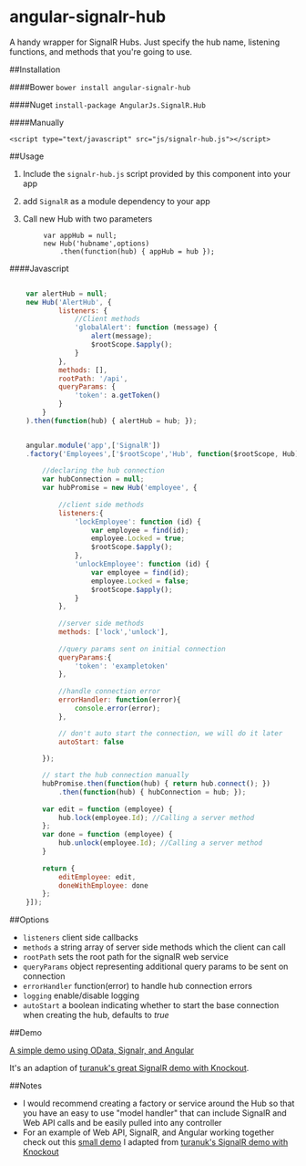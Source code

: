 angular-signalr-hub
=======================

A handy wrapper for SignalR Hubs. Just specify the hub name, listening functions, and methods that you're going to use.

##Installation

####Bower
`bower install angular-signalr-hub`

####Nuget
`install-package AngularJs.SignalR.Hub`

####Manually

`<script type="text/javascript" src="js/signalr-hub.js"></script>`

##Usage

1. Include the `signalr-hub.js` script provided by this component into your app
2. add `SignalR` as a module dependency to your app
3. Call new Hub with two parameters
	
			var appHub = null; 
			new Hub('hubname',options)
				.then(function(hub) { appHub = hub });

####Javascript
```javascript
    
	var alertHub = null;
	new Hub('AlertHub', {
			listeners: {
		    	//Client methods
		    	'globalAlert': function (message) {
		      		alert(message);
		      		$rootScope.$apply();
		    	}
			},
		    methods: [],
		    rootPath: '/api',
		    queryParams: {
		    	'token': a.getToken()
			}
		}
    ).then(function(hub) { alertHub = hub; });

```

```javascript

    angular.module('app',['SignalR'])
    .factory('Employees',['$rootScope','Hub', function($rootScope, Hub){
    
    	//declaring the hub connection
		var hubConnection = null;
    	var hubPromise = new Hub('employee', {
    	
    		//client side methods
    		listeners:{
    			'lockEmployee': function (id) {
    				var employee = find(id);
    				employee.Locked = true;
    				$rootScope.$apply();
    			},
    			'unlockEmployee': function (id) {
    				var employee = find(id);
    				employee.Locked = false;
    				$rootScope.$apply();
    			}
    		},
    		
    		//server side methods
    		methods: ['lock','unlock'],
    		
    		//query params sent on initial connection
    		queryParams:{
    			'token': 'exampletoken'
    		},
    
    		//handle connection error
    		errorHandler: function(error){
    			console.error(error);
    		},

			// don't auto start the connection, we will do it later
			autoStart: false
    		
    	});

		// start the hub connection manually
		hubPromise.then(function(hub) { return hub.connect(); })
			.then(function(hub) { hubConnection = hub; });
    
    	var edit = function (employee) {
    		hub.lock(employee.Id); //Calling a server method
    	};
    	var done = function (employee) {
    		hub.unlock(employee.Id); //Calling a server method
    	}
    
    	return {
    		editEmployee: edit,
    		doneWithEmployee: done
    	};
    }]);

````
##Options

* `listeners` client side callbacks
* `methods`  a string array of server side methods which the client can call
* `rootPath` sets the root path for the signalR web service
* `queryParams` object representing additional query params to be sent on connection
* `errorHandler` function(error) to handle hub connection errors
* `logging` enable/disable logging
* `autoStart` a boolean indicating whether to start the base connection when creating the hub, defaults to *true*
 
##Demo

[A simple demo using OData, Signalr, and Angular](https://github.com/JustMaier/signalrgrid)

It's an adaption of [turanuk's great SignalR demo with Knockout](https://github.com/turanuk/signalrgrid).

##Notes

* I would recommend creating a factory or service around the Hub so that you have an easy to use "model handler" that can include SignalR and Web API calls and be easily pulled into any controller
* For an example of Web API, SignalR, and Angular working together check out this [small demo](https://github.com/JustMaier/signalrgrid) I adapted from [turanuk's SignalR demo with Knockout](https://github.com/turanuk/signalrgrid)